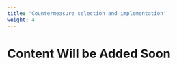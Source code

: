 ```yaml
---
title: 'Countermeasure selection and implementation'
weight: 4
---
```


# Content Will be Added Soon